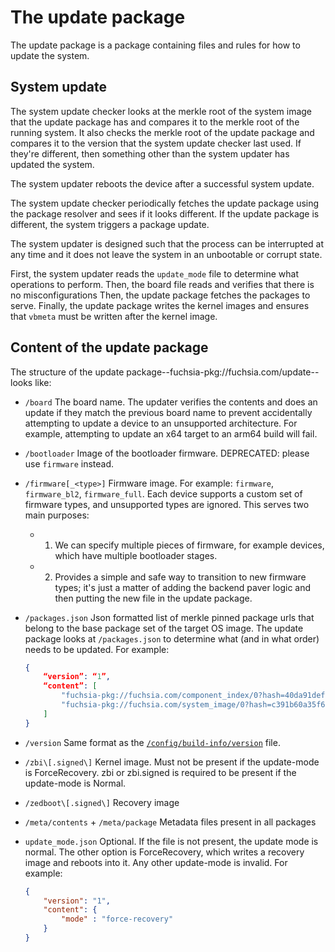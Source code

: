 # The update package

The update package is a package containing files and rules for how to update the
system.

## System update

The system update checker looks at the merkle root of the system image that the update
package has and compares it to the merkle root of the running system. It also checks
the merkle root of the update package and compares it to the version that the system
update checker last used. If they're different, then something other than the
system updater has updated the system.

The system updater reboots the device after a successful system update.

The system update checker periodically fetches the update package using the package
resolver and sees if it looks different. If the update package is different,
the system triggers a package update.

The system updater is designed such that the process can be interrupted at
any time and it does not leave the system in an unbootable or corrupt state.

First, the system updater reads the `update_mode` file to determine what operations to
perform. Then, the board file reads and verifies that there is no misconfigurations
Then, the update package fetches the packages to serve. Finally, the update package writes
the kernel images and ensures that `vbmeta` must be written after the kernel image.


## Content of the update package

The structure of the update package--fuchsia-pkg://fuchsia.com/update--looks like:

*   `/board`
    The board name. The updater verifies the contents and does an update if they match
    the previous board name to prevent accidentally attempting to update a device to an
    unsupported architecture.  For example, attempting to update an x64 target to an arm64 build will fail.

*   `/bootloader`
    Image of the bootloader firmware. DEPRECATED: please use `firmware` instead.

*   `/firmware[_<type>]`
    Firmware image. For example: `firmware`, `firmware_bl2`, `firmware_full`. Each device
    supports a custom set of firmware types, and unsupported types are ignored. This serves
    two main purposes:
    * 1. We can specify multiple pieces of firmware, for example devices, which have multiple
      bootloader stages.
    * 2. Provides a simple and safe way to transition to new firmware types; it's just a matter of
      adding the backend paver logic and then putting the new file in the update package.

*   `/packages.json`
    Json formatted list of merkle pinned package urls that belong to the base package set
    of the target OS image. The update package looks at `/packages.json` to determine what
    (and in what order) needs to be updated.
    For example:

    ```json
    {
        “version”: “1”,
        “content”: [
            "fuchsia-pkg://fuchsia.com/component_index/0?hash=40da91deffd7531391dd067ed89a19703a73d4fdf19fe72651ff30e414c4ef0a",
            "fuchsia-pkg://fuchsia.com/system_image/0?hash=c391b60a35f680b1cf99107309ded12a8219aedb4d296b7fa8a9c5e95ade5e85"
        ]
    }
    ```

*   `/version`
    Same format as the [`/config/build-info/version`](/docs/development/build/build_information.md) file.
*   `/zbi\[.signed\]`
    Kernel image. Must not be present if the update-mode is ForceRecovery. zbi or zbi.signed
    is required to be present if the update-mode is Normal.
*   `/zedboot\[.signed\]`
    Recovery image
*   `/meta/contents` + `/meta/package`
    Metadata files present in all packages
*   `update_mode.json`
    Optional. If the file is not present, the update mode is normal. The other option is
    ForceRecovery, which writes a recovery image and reboots into it. Any other update-mode
    is invalid.
    For example:

    ```json
    {
        "version": "1",
        "content": {
            "mode" : "force-recovery"
        }
    }
    ```
